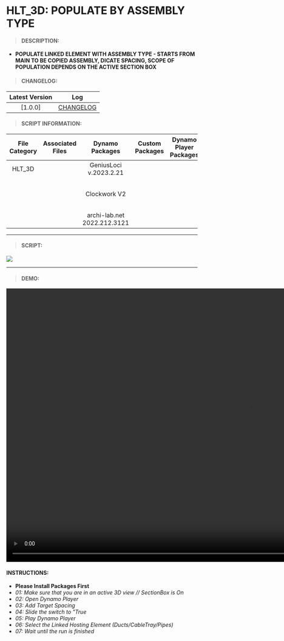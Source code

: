 # HLT_3D: POPULATE BY ASSEMBLY TYPE

> #### DESCRIPTION: 
- **POPULATE LINKED ELEMENT WITH ASSEMBLY TYPE - STARTS FROM MAIN TO BE COPIED ASSEMBLY, DICATE SPACING, SCOPE OF POPULATION DEPENDS ON THE ACTIVE SECTION BOX**

> #### CHANGELOG:

| Latest Version | Log |
| :-------: | :----: | 
|[1.0.0] | [CHANGELOG](/_scripts/_general/ASSEMBLY/changelog/GEN_ASM_AssemblyPopulateHost.md) |

> #### SCRIPT INFORMATION: 

| File Category | Associated Files | Dynamo Packages | Custom Packages | Dynamo Player Packages | Revit Version | Author | Modified By | File Name & Location | 
| :-------: | :----: | :---: | :---: | :---: | :---: | :---: | :---: | :--: |
| HLT_3D  |  | GeniusLoci v.2023.2.21| | | Revit 2023 | Melvin Tuliao | |GEN_ASM_AssemblyPopulateHost V1.0.0 |
|           |  | Clockwork V2 | | | | | | (https://bimcapcom.sharepoint.com/:u:/s/BCP-Main/EZYcqGGLXWtBk65lZ-utsuABOozK1KnaPhJ_46d_3URoDA?e=Gi9xqM) |                 
|           |  | archi-lab.net 2022.212.3121 |                 

----------------------------------------------------------------

> #### SCRIPT:
<img src="./_scripts/_general/ASSEMBLY/images/GEN_ASM_AssemblyPopulateHost.png">



------------------------------------------------------------------
> #### **DEMO**: 

<video width="1280" height="720" controls>
 <source src="./_scripts/_general/ASSEMBLY/demo/GEN_ASM_AssemblyPopulateHost.mp4" type="video/mp4">
</video>

#### INSTRUCTIONS: 
- **Please Install Packages First**
- *01: Make sure that you are in an active 3D view // SectionBox is On*
- *02: Open Dynamo Player*
- *03: Add Target Spacing*
- *04: Slide the switch to "True*
- *05: Play Dynamo Player*
- *06: Select the Linked Hosting Element (Ducts/CableTray/Pipes)*
- *07: Wait until the run is finished*

